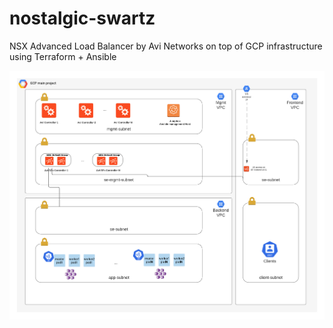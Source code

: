 # nostalgic-swartz
NSX Advanced Load Balancer by Avi Networks on top of GCP infrastructure using Terraform + Ansible

![Topology](nostalgic-swartz.png)
